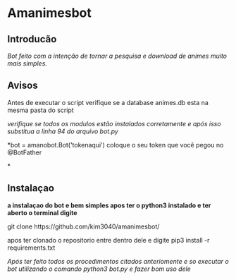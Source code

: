# Amanimesbot

## Introducão

_Bot feito com a intenção de tornar a pesquisa e download de animes muito mais simples._

## Avisos

<p>Antes de executar o script verifique se a database animes.db esta na mesma pasta do script<p>

_verifique se todos os modulos estão instalados corretamente e após isso substitua a linha 94 do arquivo bot.py_
<p>*bot = amanobot.Bot('tokenaqui') coloque o seu token que você pegou no @BotFather</p>*

## Instalaçao

<b>a instalaçao do bot e bem simples apos ter o python3 instalado e ter aberto o terminal digite</b>
<p>git clone https://github.com/kim3040/amanimesbot/<p>
apos ter clonado o repositorio entre dentro dele e digite
pip3 install -r requirements.txt</p>

_Após ter feito todos os procedimentos citados anteriomente e so executar o bot utilizando o comando python3 bot.py e fazer bom uso dele_
